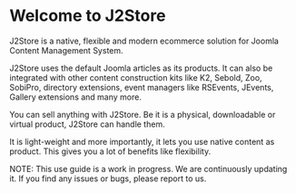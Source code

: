 Welcome to J2Store
=======

J2Store is a native, flexible and modern ecommerce solution for Joomla Content Management System. 

J2Store uses the default Joomla articles as its products. It can also be integrated with other content construction kits like K2, Sebold, Zoo, SobiPro, directory extensions, event managers like RSEvents, JEvents, Gallery extensions and many more.

You can sell anything with J2Store. Be it is a physical, downloadable or virtual product, J2Store can handle them.

It is light-weight and more importantly, it lets you use native content as product. This gives you a lot of benefits like  flexibility.

NOTE: This use guide is a work in progress. We are continuously updating it. If you find any issues or bugs, please report to us.

